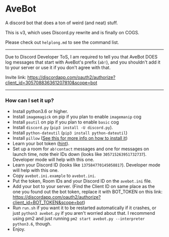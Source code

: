 # AveBot

A discord bot that does a ton of weird (and neat) stuff.

This is v3, which uses Discord.py rewrite and is finally on COGS.

Please check out `helplong.md` to see the command list.


---

Due to Discord Developer ToS, I am required to tell you that AveBot DOES log messages that start with AveBot's prefix (`ab!`), and you shouldn't add it to your server or use it if you don't agree with that.

Invite link: https://discordapp.com/oauth2/authorize?client_id=305708836361207810&scope=bot

---

### How can I set it up?
- Install python3.6 or higher.
- Install `imagemagick` on pip if you plan to enable `imagemanip` cog
- Install `psutil` on pip if you plan to enable `basic` cog
- Install `discord.py` (`pip3 install -U discord.py`).
- Install `python-dateutil` (`pip3 install python-dateutil`)
- Install `pillow` ([See this for more info on how to install it](https://askubuntu.com/a/427359/511534))
- Learn your bot token ([hint](https://discordapp.com/developers/applications/me)).
- Set up a room for `ab!contact` messages and one for messages on launch time, note their IDs down (looks like `305715263951732737`). Developer mode will help with this one.
- Learn your Discord ID (looks like `137584770145058817`). Developer mode will help with this one.
- Copy `avebot.ini.example` to `avebot.ini`.
- Put the token, Room IDs and your Discord ID on the `avebot.ini` file.
- Add your bot to your server. (Find the Client ID on same place as the one you found out the bot token, replace it with BOT_TOKEN on this link: https://discordapp.com/oauth2/authorize?client_id=BOT_TOKEN&scope=bot)
- Run `run.sh` if you want it to be restarted automatically if it crashes, or just `python3 avebot.py` if you aren't worried about that. I recommend using pm2 and just running `pm2 start avebot.py --interpreter python3.6`, though.
- Enjoy.
